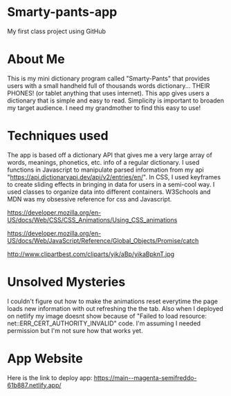 # Smarty-pants-app
My first class project using GitHub
# About Me
This is my mini dictionary program called "Smarty-Pants" that provides users with a small handheld full of thousands words dictionary... THEIR PHONES! (or tablet anything that uses internet). This app gives users a dictionary that is simple and easy to read. Simplicity is important to broaden my target audience. I need my grandmother to find this easy to use!

# Techniques used
The app is based off a dictionary API that gives me a very large array of words, meanings, phonetics, etc. info of a regular dictionary.
I used functions in Javascript to manipulate parsed information from my api "https://api.dictionaryapi.dev/api/v2/entries/en/<word>". In CSS, I used keyframes to create sliding effects in bringing in data for users in a semi-cool way. I used classes to organize data into different containers.
W3Schools and MDN was my obsessive reference for css and Javascript.

https://developer.mozilla.org/en-US/docs/Web/CSS/CSS_Animations/Using_CSS_animations

https://developer.mozilla.org/en-US/docs/Web/JavaScript/Reference/Global_Objects/Promise/catch

http://www.clipartbest.com/cliparts/yik/aBp/yikaBpknT.jpg

# Unsolved Mysteries
I couldn't figure out how to make the animations reset everytime the page loads new information with out refreshing the the tab. Also when I deployed on netlify my image doesnt show because of "Failed to load resource: net::ERR_CERT_AUTHORITY_INVALID" code. I'm assuming I needed permission but I'm not sure how that works yet.

# App Website
Here is the link to deploy app: https://main--magenta-semifreddo-61b887.netlify.app/